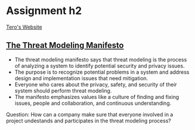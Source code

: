 # Assignment h2 
[Tero's Website](https://terokarvinen.com/2024/information-security-2024-spring/#h2-should-tero-wear-a-helmet)

## [The Threat Modeling Manifesto](https://www.threatmodelingmanifesto.org/)

- The threat modeling manifesto says that threat modeling is the process of analyzing a system to identify potential security and privacy issues.
- The purpose is to recognize potential problems in a system and address design and implementation issues that need mitigation.
- Everyone who cares about the privacy, safety, and security of their system should perform threat modeling.
- The manifesto emphasizes values like a culture of finding and fixing issues, people and collaboration, and continuous understanding.

Question: How can a company make sure that everyone involved in a project undestands and participates in the threat modeling process?

## 
